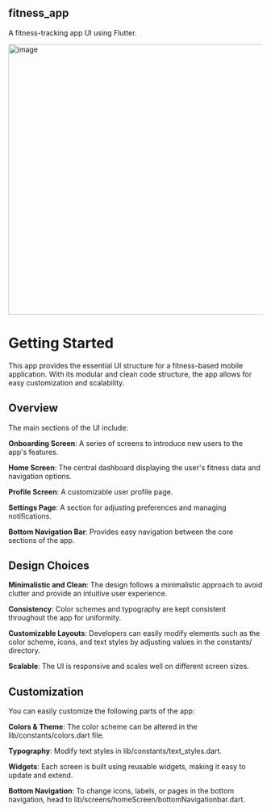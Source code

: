 ## fitness_app

A fitness-tracking app UI using Flutter. 

<img width="536" alt="image" src="https://github.com/user-attachments/assets/47c5395b-da2b-4c30-b6ef-aae2d8796b9a">



# Getting Started

This app provides the essential UI structure for a fitness-based mobile application. With its modular and clean code structure, the app allows for easy customization and scalability.

## Overview

The main sections of the UI include:

**Onboarding Screen**: A series of screens to introduce new users to the app's features.

**Home Screen**: The central dashboard displaying the user's fitness data and navigation options.

**Profile Screen**: A customizable user profile page.

**Settings Page**: A section for adjusting preferences and managing notifications.

**Bottom Navigation Bar**: Provides easy navigation between the core sections of the app.


## Design Choices

**Minimalistic and Clean**: The design follows a minimalistic approach to avoid clutter and provide an intuitive user experience.

**Consistency**: Color schemes and typography are kept consistent throughout the app for uniformity.

**Customizable Layouts**: Developers can easily modify elements such as the color scheme, icons, and text styles by adjusting values in the constants/ directory.

**Scalable**: The UI is responsive and scales well on different screen sizes.


## Customization

You can easily customize the following parts of the app:

**Colors & Theme**: The color scheme can be altered in the lib/constants/colors.dart file.

**Typography**: Modify text styles in lib/constants/text_styles.dart.

**Widgets**: Each screen is built using reusable widgets, making it easy to update and extend.

**Bottom Navigation**: To change icons, labels, or pages in the bottom navigation, head to lib/screens/homeScreen/bottomNavigationbar.dart.


